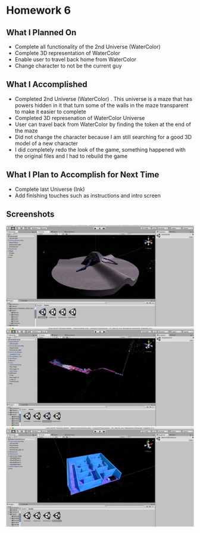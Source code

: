 # Homework 6

## What I Planned On
- Complete all functionality of the 2nd Universe (WaterColor)
- Complete 3D representation of WaterColor
- Enable user to travel back home from WaterColor
- Change character to not be the current guy



## What I Accomplished
- Completed 2nd Universe (WaterColor) . This universe is a maze that has powers hidden in it that turn some of the walls in the maze transparent to make it easier to complete
- Completed 3D represenation of WaterColor Universe
- User can travel back from WaterColor by finding the token at the end of the maze
- Did not change the character because I am still searching for a good 3D model of a new character
- I did completely redo the look of the game, something happened with the original files and I had to rebuild the game



## What I Plan to Accomplish for Next Time
- Complete last Universe (Ink)
- Add finishing touches such as instructions and intro screen



## Screenshots
![Pic1](/ImagesAndVideos/home.png)
![Pic2](/ImagesAndVideos/paint.png)
![Pic3](/ImagesAndVideos/watercolor.png)

